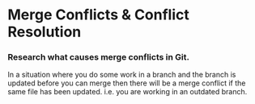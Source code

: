 # Merge Conflicts & Conflict Resolution
### Research what causes merge conflicts in Git.
In a situation where you do some work in a branch and the branch is updated before you can merge then there will be a merge conflict if the same file has been updated.
i.e. you are working in an outdated branch.